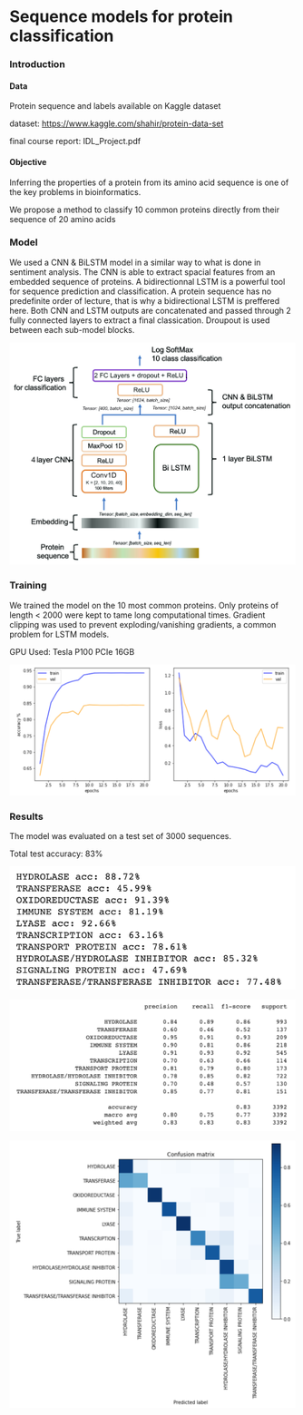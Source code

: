 # Sequence models for protein classification

### Introduction
#### Data
Protein sequence and labels available on Kaggle dataset

dataset: https://www.kaggle.com/shahir/protein-data-set

final course report: IDL_Project.pdf

#### Objective
Inferring the properties of a protein from its amino acid sequence is one of the key problems in bioinformatics.

We propose a method to classify 10 common proteins directly from their sequence of 20 amino acids

### Model

We used a CNN & BiLSTM model in a similar way to what is done in sentiment analysis. The CNN is able to extract spacial features from an embedded sequence of proteins. A bidirectionnal LSTM is a powerful tool for sequence prediction and classification. A protein sequence has no predefinite order of lecture, that is why a bidirectional LSTM is preffered here. Both CNN and LSTM outputs are concatenated and passed through 2 fully connected layers to extract a final classication. Droupout is used between each sub-model blocks. 

![model](imgs/model_cnn_bilstm.jpg)

### Training 

We trained the model on the 10 most common proteins. Only proteins of length < 2000 were kept to tame long computational times. Gradient clipping was used to prevent exploding/vanishing gradients, a common problem for LSTM models.

GPU Used: Tesla P100 PCIe 16GB

![training_curves](imgs/training_curves.png)

### Results 

The model was evaluated on a test set of 3000 sequences.

Total test accuracy: 83% 

![acc](imgs/classification_accuracy.png)

![report](imgs/report.png)

![cm](imgs/confusion_matrix.png)
